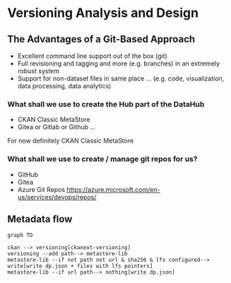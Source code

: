 # Versioning Analysis and Design

## The Advantages of a Git-Based Approach

* Excellent command line support out of the box (git)
* Full revisioning and tagging and more (e.g. branches) in an extremely robust system
* Support for non-dataset files in same place ... (e.g. code, visualization, data processing, data analytics)

### What shall we use to create the Hub part of the DataHub

* CKAN Classic MetaStore
* Gitea or Gitlab or Github ...

For now definitely CKAN Classic MetaStore

### What shall we use to create / manage git repos for us?

* GitHub
* Gitea
* Azure Git Repos https://azure.microsoft.com/en-us/services/devops/repos/

## Metadata flow

```mermaid
graph TD

ckan --> versioning[ckanext-versioning]
versioning --add path--> metastore-lib
metastore-lib --if not path not url & sha256 & lfs configured--> write[write dp.json + files with lfs pointers]
metastore-lib --if url path--> nothing[write dp.json]
```

<mermaid />
